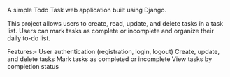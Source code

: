 A simple Todo Task web application built using Django. 

This project allows users to create, read, update, and delete tasks in a task list. 
Users can mark tasks as complete or incomplete and organize their daily to-do list.

Features:-
User authentication (registration, login, logout)
Create, update, and delete tasks
Mark tasks as completed or incomplete
View tasks by completion status


